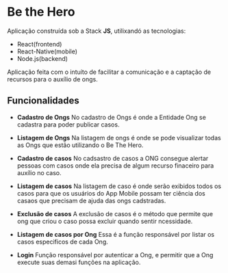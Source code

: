 # Be the Hero

Aplicação construída sob a Stack **JS**, utilixandó as tecnologias:

- React(frontend)
- React-Native(mobile)
- Node.js(backend)

Aplicação feita com o intuíto de facilitar a comunicação e a captação de recursos para o auxílio de ongs.

## Funcionalidades

- **Cadastro de Ongs**
  No cadastro de Ongs é onde a Entidade Ong
  se cadastra para poder publicar casos.

- **Listagem de Ongs**
  Na listagem de ongs é onde se pode visualizar
  todas as Ongs que estão utilizando o Be The Hero.

- **Cadastro de casos**
  No cadsastro de casos a ONG consegue alertar
  pessoas com casos onde ela precisa de algum
  recurso finaceiro para auxílio no caso.

- **Listagem de casos**
  Na listagem de caso é onde serão exibidos todos
  os casos para que os usuários do App Mobile
  possam ter ciência dos casaos que precisam de
  ajuda das ongs cadstradas.

- **Exclusão de casos**
  A exclusão de casos é o método que permite que
  ong que criou o caso possa excluir quando sentir
  ncessidade.

- **Listagem de casos por Ong**
  Essa é a função responsável por listar os casos
  especificos de cada Ong.

- **Login**
  Função responsável por autenticar a Ong, e
  permitir que a Ong execute suas demasi funções na aplicação.
